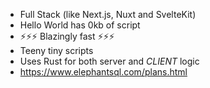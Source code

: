 - Full Stack (like Next.js, Nuxt and SvelteKit)
- Hello World has 0kb of script
- ⚡⚡⚡ Blazingly fast ⚡⚡⚡
- Teeny tiny scripts
- Uses Rust for both server and _CLIENT_ logic
- https://www.elephantsql.com/plans.html
